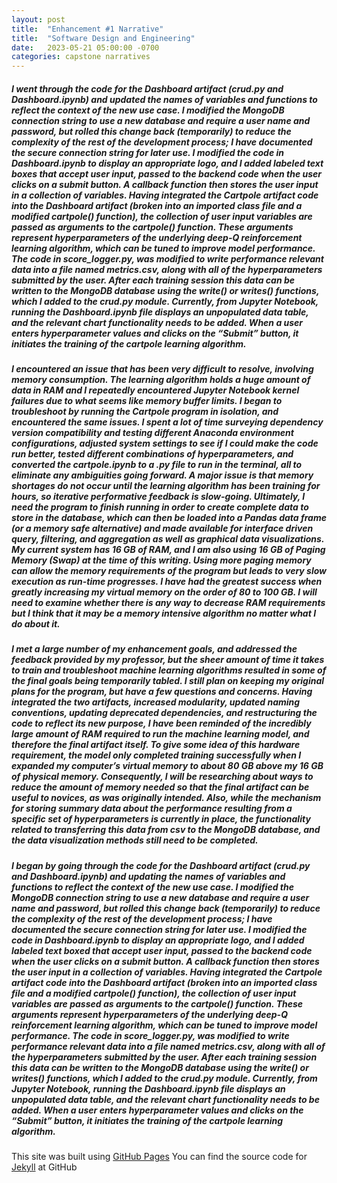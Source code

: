 ```yaml
---
layout: post
title:  "Enhancement #1 Narrative"
title:  "Software Design and Engineering"
date:   2023-05-21 05:00:00 -0700
categories: capstone narratives
---
```

##### I went through the code for the Dashboard artifact (crud.py and Dashboard.ipynb) and updated the names of variables and functions to reflect the context of the new use case. I modified the MongoDB connection string to use a new database and require a user name and password, but rolled this change back (temporarily) to reduce the complexity of the rest of the development process; I have documented the secure connection string for later use. I modified the code in Dashboard.ipynb to display an appropriate logo, and I added labeled text boxes that accept user input, passed to the backend code when the user clicks on a submit button. A callback function then stores the user input in a collection of variables. Having integrated the Cartpole artifact code into the Dashboard artifact (broken into an imported class file and a modified cartpole() function), the collection of user input variables are passed as arguments to the cartpole() function. These arguments represent hyperparameters of the underlying deep-Q reinforcement learning algorithm, which can be tuned to improve model performance. The code in score_logger.py, was modified to write performance relevant data into a file named metrics.csv, along with all of the hyperparameters submitted by the user. After each training session this data can be written to the MongoDB database using the write() or writes() functions, which I added to the crud.py module. Currently, from Jupyter Notebook, running the Dashboard.ipynb file displays an unpopulated data table, and the relevant chart functionality needs to be added. When a user enters hyperparameter values and clicks on the “Submit” button, it initiates the training of the cartpole learning algorithm. 

##### I encountered an issue that has been very difficult to resolve, involving memory consumption. The learning algorithm holds a huge amount of data in RAM and I repeatedly encountered Jupyter Notebook kernel failures due to what seems like memory buffer limits. I began to troubleshoot by running the Cartpole program in isolation, and encountered the same issues. I spent a lot of time surveying dependency version compatibility and testing different Anaconda environment configurations, adjusted system settings to see if I could make the code run better, tested different combinations of hyperparameters, and converted the cartpole.ipynb to a .py file to run in the terminal, all to eliminate any ambiguities going forward. A major issue is that memory shortages do not occur until the learning algorithm has been training for hours, so iterative performative feedback is slow-going. Ultimately, I need the program to finish running in order to create complete data to store in the database, which can then be loaded into a Pandas data frame (or a memory safe alternative) and made available for interface driven query, filtering, and aggregation as well as graphical data visualizations. My current system has 16 GB of RAM, and I am also using 16 GB of Paging Memory (Swap) at the time of this writing. Using more paging memory can allow the memory requirements of the program but leads to very slow execution as run-time progresses. I have had the greatest success when greatly increasing my virtual memory on the order of 80 to 100 GB. I will need to examine whether there is any way to decrease RAM requirements but I think that it may be a memory intensive algorithm no matter what I do about it.

##### I met a large number of my enhancement goals, and addressed the feedback provided by my professor, but the sheer amount of time it takes to train and troubleshoot machine learning algorithms resulted in some of the final goals being temporarily tabled. I still plan on keeping my original plans for the program, but have a few questions and concerns. Having integrated the two artifacts, increased modularity, updated naming conventions, updating deprecated dependencies, and restructuring the code to reflect its new purpose, I have been reminded of the incredibly large amount of RAM required to run the machine learning model, and therefore the final artifact itself. To give some idea of this hardware requirement, the model only completed training successfully when I expanded my computer’s virtual memory to about 80 GB above my 16 GB of physical memory. Consequently, I will be researching about ways to reduce the amount of memory needed so that the final artifact can be useful to novices, as was originally intended. Also, while the mechanism for storing summary data about the performance resulting from a specific set of hyperparameters is currently in place, the functionality related to transferring this data from csv to the MongoDB database, and the data visualization methods still need to be completed.
  
##### I began by going through the code for the Dashboard artifact (crud.py and Dashboard.ipynb) and updating the names of variables and functions to reflect the context of the new use case. I modified the MongoDB connection string to use a new database and require a user name and password, but rolled this change back (temporarily) to reduce the complexity of the rest of the development process; I have documented the secure connection string for later use. I modified the code in Dashboard.ipynb to display an appropriate logo, and I added labeled text boxed that accept user input, passed to the backend code when the user clicks on a submit button. A callback function then stores the user input in a collection of variables. Having integrated the Cartpole artifact code into the Dashboard artifact (broken into an imported class file and a modified cartpole() function), the collection of user input variables are passed as arguments to the cartpole() function. These arguments represent hyperparameters of the underlying deep-Q reinforcement learning algorithm, which can be tuned to improve model performance. The code in score_logger.py, was modified to write performance relevant data into a file named metrics.csv, along with all of the hyperparameters submitted by the user. After each training session this data can be written to the MongoDB database using the write() or writes() functions, which I added to the crud.py module. Currently, from Jupyter Notebook, running the Dashboard.ipynb file displays an unpopulated data table, and the relevant chart functionality needs to be added. When a user enters hyperparameter values and clicks on the “Submit” button, it initiates the training of the cartpole learning algorithm. 

This site was built using [GitHub Pages](https://pages.github.com/)
You can find the source code for [Jekyll][jekyll-organization] at GitHub



[jekyll-organization]: https://github.com/jekyll
